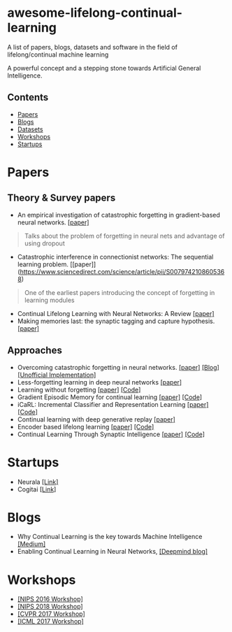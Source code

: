 # awesome-lifelong-continual-learning
A list of papers, blogs, datasets and software in the field of lifelong/continual machine learning

A powerful concept and a stepping stone towards Artificial General Intelligence.

## Contents
- [Papers](#papers)
- [Blogs](#blogs)
- [Datasets](#dataset)
- [Workshops](#workshops)
- [Startups](#startups)
 
  
# Papers
## Theory & Survey papers

- An empirical investigation of catastrophic forgetting in gradient-based neural networks. [[paper]](https://arxiv.org/abs/1312.6211)
> Talks about the problem of forgetting in neural nets and advantage of using dropout
- Catastrophic interference in connectionist networks: The sequential learning problem. [[paper]]
(https://www.sciencedirect.com/science/article/pii/S0079742108605368)
> One of the earliest papers introducing the concept of forgetting in learning modules
- Continual Lifelong Learning with Neural Networks: A Review [[paper]](https://arxiv.org/abs/1802.07569)
- Making memories last: the synaptic tagging and capture hypothesis. [[paper]](https://www.ncbi.nlm.nih.gov/pubmed/21170072)


## Approaches
-  Overcoming catastrophic forgetting in neural networks. [[paper]](https://arxiv.org/abs/1612.00796) [[Blog]](https://deepmind.com/blog/enabling-continual-learning-in-neural-networks/) [[Unofficial Implementation]](https://github.com/ariseff/overcoming-catastrophic)
- Less-forgetting learning in deep neural networks [[paper]](https://arxiv.org/abs/1607.00122)
- Learning without forgetting [[paper]](https://arxiv.org/pdf/1606.09282) [[Code]](https://github.com/lizhitwo/LearningWithoutForgetting)
- Gradient Episodic Memory for continual learning [[paper]](https://arxiv.org/abs/1706.08840) [[Code]](https://github.com/facebookresearch/GradientEpisodicMemory)
- iCaRL: Incremental Classifier and Representation Learning [[paper]](https://arxiv.org/abs/1611.07725) [[Code]](https://github.com/srebuffi/iCaRL)
- Continual learning with deep generative replay [[paper]](https://arxiv.org/abs/1705.08690)
- Encoder based lifelong learning [[paper]](https://arxiv.org/abs/1704.01920)  [[Code]](https://github.com/rahafaljundi/Encoder-Based-Lifelong-learning)
- Continual Learning Through Synaptic Intelligence [[paper]](https://arxiv.org/abs/1703.04200) [[Code]](https://github.com/ganguli-lab/pathint)


# Startups
- Neurala [[Link]](https://www.neurala.com/tech)
- Cogitai [[Link]](https://www.cogitai.com/)

# Blogs
- Why Continual Learning is the key towards Machine Intelligence [[Medium]](https://medium.com/continual-ai/why-continuous-learning-is-the-key-towards-machine-intelligence-1851cb57c308)
- Enabling Continual Learning in Neural Networks, [[Deepmind blog]](https://deepmind.com/blog/enabling-continual-learning-in-neural-networks/)

# Workshops
- [[NIPS 2016 Workshop]](https://sites.google.com/site/cldlnips2016/)
- [[NIPS 2018 Workshop]](https://sites.google.com/view/continual2018)
- [[CVPR 2017 Workshop]](https://erodner.github.io/continuouslearningcvpr2017/)
- [[ICML 2017 Workshop]](http://rlabstraction2016.wixsite.com/icml-2017)

